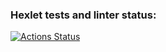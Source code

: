 ### Hexlet tests and linter status:
[![Actions Status](https://github.com/ElkinVA/java-project-61/workflows/hexlet-check/badge.svg)](https://github.com/ElkinVA/java-project-61/actions)